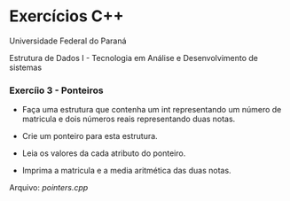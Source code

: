 # Exercícios C++

Universidade Federal do Paraná

Estrutura de Dados I - Tecnologia em Análise e Desenvolvimento de sistemas

### Exercíio 3 - Ponteiros

- Faça uma estrutura que contenha um int representando um número de matricula e dois números reais representando duas notas.

- Crie um ponteiro para esta estrutura.

- Leia os valores da cada atributo do ponteiro.

- Imprima a matricula e a media aritmética das duas notas.

Arquivo: *pointers.cpp*

